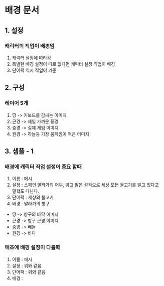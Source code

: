 # 배경 문서
## 1. 설정
### 캐릭터의 직업이 배경임
1) 캐릭터 설정에 따라감
2) 특별한 배경 설정이 따로 없다면 캐릭터 설정 직업이 배경
3) 단어팩 역시 직업이 기준

## 2. 구성
### 레이어 5개
1) 땅 -> 키보드를 감싸는 이미지 
2) 근경 -> 제일 가까운 풍경
3) 중경 -> 실제 게임 이미지
4) 원경 -> 하늘등 가장 움직임이 적은 이미지

## 3. 샘플 - 1 
### 배경에 캐릭터 직업 설정이 중요 할때 
1) 이름 : 메시
2) 설정 : 스페인 말라가의 어부, 밝고 맑은 성격으로 세상 모든 물고기를 알고 있다고 말학도 다닌다.
3) 단어팩 : 세상의 물고기
4) 배경 : 말라가의 항구
  - 땅 -> 항구의 바닥 이미지
  - 근경 -> 항구 근경 이미지
  - 중경 -> 배들
  - 원경 -> 바다   

### 애초에 배경 설정이 다를때 
1) 이름 : 메시
2) 설정 : 위와 같음
3) 단어팩 : 위와 같음
4) 배경 :  
